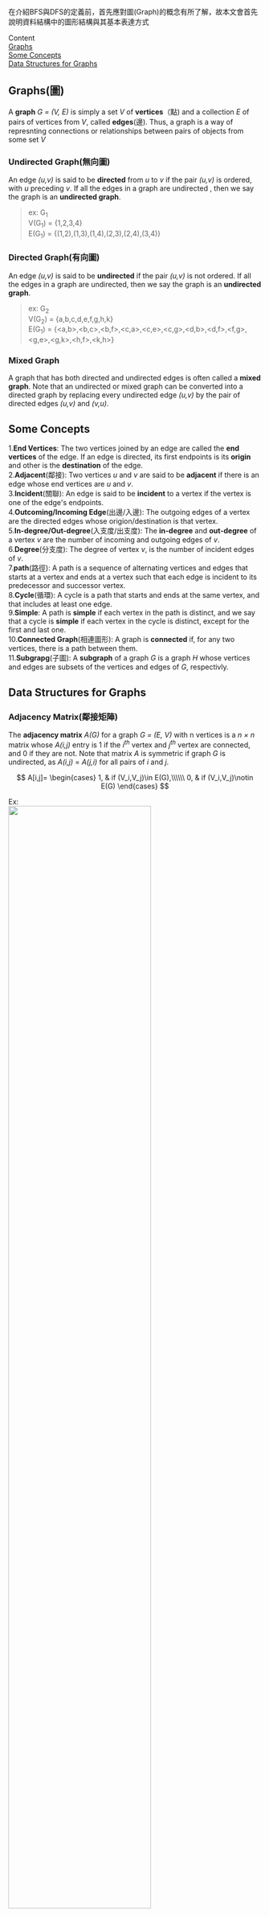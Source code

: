 在介紹BFS與DFS的定義前，首先應對圖(Graph)的概念有所了解，故本文會首先說明資料結構中的圖形結構與其基本表達方式<br>

Content<br>
[Graphs](#Graphs)<br>
[Some Concepts](#Some-Concepts)<br>
[Data Structures for Graphs](#Data-Structures-for-Graphs)<br>


## Graphs(圖)
A **graph** *G = (V, E)* is simply a set *V* of **vertices**（點) and a collection *E* of pairs of vertices from *V*, called **edges**(邊). Thus, a graph is a way of represnting connections or relationships between pairs of objects from some set *V*<br>
### Undirected Graph(無向圖)
An edge *(u,v)* is said to be **directed** from *u* to *v* if the pair *(u,v)* is ordered, with *u* preceding *v*. If all the edges in a graph are undirected , then we say the graph is an **undirected graph**.
>ex: G<sub>1</sub><br>
>V(G<sub>1</sub>) = {1,2,3,4}<br>
>E(G<sub>1</sub>) = {(1,2),(1,3),(1,4),(2,3),(2,4),(3,4)}<br>

### Directed Graph(有向圖)
An edge *(u,v)* is said to be **undirected** if the pair *(u,v)* is not ordered. If all the edges in a graph are undirected, then we say the graph is an **undirected graph**.
>ex: G<sub>2</sub><br>
>V(G<sub>2</sub>) = {a,b,c,d,e,f,g,h,k}<br>
>E(G<sub>1</sub>) = {<a,b>,<b,c>,<b,f>,<c,a>,<c,e>,<c,g>,<d,b>,<d,f>,<f,g>,<g,e>,<g,k>,<h,f>,<k,h>}<br>

### Mixed Graph
A graph that has both directed and undirected edges is often called a **mixed graph**. Note that an undirected or mixed graph can be converted into a directed graph by replacing every undirected edge *(u,v)* by the pair of directed edges *(u,v)* and *(v,u)*.

## Some Concepts
1.**End Vertices**: The two vertices joined by an edge are called the **end vertices** of the edge. If an edge is directed, its first endpoints is its **origin** and other is the **destination** of the edge.<br>
2.**Adjacent**(鄰接): Two vertices *u* and *v* are said to be **adjacent** if there is an edge whose end vertices are *u* and *v*.<br>
3.**Incident**(關聯): An edge is said to be **incident** to a vertex if the vertex is one of the edge's endpoints.<br>
4.**Outcoming/Incoming Edge**(出邊/入邊): The outgoing edges of a vertex are the directed edges whose origion/destination is that vertex.<br>
5.**In-degree/Out-degree**(入支度/出支度): The **in-degree** and **out-degree** of a vertex *v* are the number of incoming and outgoing edges of *v*.<br>
6.**Degree**(分支度): The degree of vertex *v*, is the number of incident edges of *v*.<br>
7.**path**(路徑): A path is a sequence of alternating vertices and edges that starts at a vertex and ends at a vertex such that each edge is incident to its predecessor and successor vertex.<br>
8.**Cycle**(循環): A cycle is a path that starts and ends at the same vertex, and that includes at least one edge.<br>
9.**Simple**: A path is **simple** if each vertex in the path is distinct, and we say that a cycle is **simple** if each vertex in the cycle is distinct, except for the first and last one.<br>
10.**Connected Graph**(相連圖形): A graph is **connected** if, for any two vertices, there is a path between them.<br>
11.**Subgrapg**(子圖): A **subgraph** of a graph *G* is a graph *H* whose vertices and edges are subsets of the vertices and edges of *G*, respectivly.<br>

## Data Structures for Graphs
### Adjacency Matrix(鄰接矩陣)
The **adjacency matrix** *A(G)* for a graph *G = (E, V)* with n vertices is a *n × n* matrix whose *A(i,j)* entry is 1 if the *i<sup>th</sup>* vertex and *j<sup>th</sup>* vertex are connected, and 0 if they are not. Note that matrix *A* is symmetric if graph *G* is undirected, as *A(i,j)* = *A(j,i)* for all pairs of *i* and *j*.

$$
A[i,j]=
\begin{cases}
1, & if (V_i,V_j)\in E(G),\\\\\\
0, & if (V_i,V_j)\notin E(G)
\end{cases}
$$

Ex:<br>
<img src="https://github.com/Xu-Yidi/fluteanzi/blob/master/week12%2613/graph_1.png" width="75%" height="75%"><br>

$$
A(directed)=
\left[ \begin{matrix}
	0 & 1 & 0 & 0 & 1 \\\\\\
	0 & 0 & 1 & 0 & 1 \\\\\\
	1 & 0 & 0 & 1 & 0 \\\\\\
	0 & 0 & 1 & 0 & 0 \\\\\\
	1 & 0 & 0 & 0 & 0
\end{matrix}\right]
A(undirected) =
\left[ \begin{matrix}
	0 & 1 & 1 & 0 & 1 \\\\\\
	1 & 0 & 1 & 0 & 1 \\\\\\ 
	1 & 1 & 0 & 1 & 0 \\\\\\
	0 & 0 & 1 & 0 & 0 \\\\\\
	1 & 1 & 0 & 0 & 0
\end{matrix}\right]
$$

### Adjacency List(鄰接表)
The **adjacency list** structure groups the edges of a graph by storing them in smaller, secondary containers that are associated with each individual vertex.<br>
當頂點個數很多而邊數較少時，鄰接矩陣的儲存方式將造成儲存空間的浪費，而鄰接表使用數組與鏈結串列結合的方式，將頂點儲存在一維數組中，並將頂點的鄰接點儲存在鏈結串列中
>Ex: directed graph(cont.)<br>
>[1]→[2]→[5]<br>
>[2]→[5]→[3]<br>
>[3]→[1]→[4]<br>
>[4]→[3]<br>
>[5]→[1]
>Ex: undirected graph(cont.)<br>
>[1]→[2]→[3]→[5]<br>
>[2]→[1]→[3]→[5]<br>
>[3]→[1]→[2]→[4]<br>
>[4]→[3]<br>
>[5]→[1]→[2]<br>

### Incidence Matrix(關聯矩陣)
The (vertex-edge) **incidence matrix** *I(G)* of a grapg *G = (E, V)*, is a *n × m* matrix defined as follows. The rows and columns of *I(G)* are indexed by *V(G)* and *E(G)*, respectively. The *A(i,j)* entry of *I(G)* is 0 if vertex v<sub>i</sub> and and edge e<sub>j</sub> are not incident, and otherwise it is 1 or -1 according as e<sub>j</sub> originates or terminates at i, respectively.<br>

$$
I[i,j]=
\begin{cases}
1, & if \ v_i \ is \ the \ origin \ of \ e_j,\\
-1, & if \ v_i \ is \ the \ destination \ of \ e_j,\\
0, & if \ e_i \ and \ v_i \ are \ not \ destination
\end{cases}
$$

Ex.
<img src="https://github.com/Xu-Yidi/fluteanzi/blob/master/week12%2613/graph_2.jpg">
$$
I(G)=
\left[ \begin{matrix}
    -1 & 1 & -1 & 0 & 0 & 0 \\\\\\
	1 & 0 & 0 & -1 & 0 & 0 \\\\\\ 
	0 & -1 & 0 & 0 & 1 & 0 \\\\\\
	0 & 0 & 1 & 0 & 0 & -1 \\\\\\
	0 & 0 & 0 & 1 & -1 & 1
\end{matrix}\right]
$$

## Reference
1.https://www.bookofproofs.org/branches/examples-of-adjacency-matrices/<br>
2.http://wayne.cif.takming.edu.tw/datastru/graphs.pdf<br>
